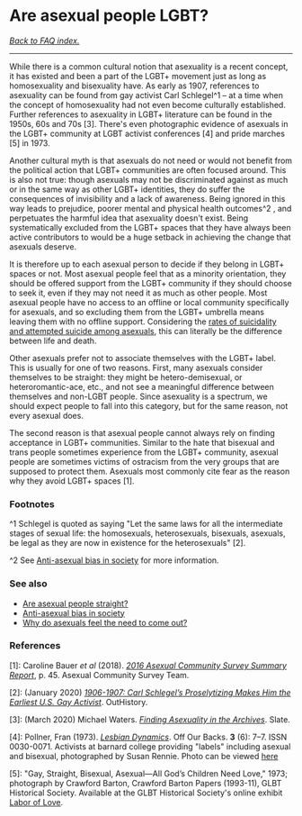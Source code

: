# Are asexual people LGBT?

[*Back to FAQ index.*](https://github.com/MissTeapot/LGBT-Wikis/blob/main/github_wiki/asexuality/faq.md)

---

While there is a common cultural notion that asexuality is a recent concept, it has existed and been a part of the LGBT+ movement just as long as homosexuality and bisexuality have. As early as 1907, references to asexuality can be found from gay activist Carl Schlegel^1 – at a time when the concept of homosexuality had not even become culturally established. Further references to asexuality in LGBT+ literature can be found in the 1950s, 60s and 70s [3]. There's even photographic evidence of asexuals in the LGBT+ community at LGBT activist conferences [4] and pride marches [5] in 1973.

Another cultural myth is that asexuals do not need or would not benefit from the political action that LGBT+ communities are often focused around. This is also not true: though asexuals may not be discriminated against as much or in the same way as other LGBT+ identities, they do suffer the consequences of invisibility and a lack of awareness. Being ignored in this way leads to prejudice, poorer mental and physical health outcomes^2 , and perpetuates the harmful idea that asexuality doesn't exist. Being systematically excluded from the LGBT+ spaces that they have always been active contributors to would be a huge setback in achieving the change that asexuals deserve.

It is therefore up to each asexual person to decide if they belong in LGBT+ spaces or not. Most asexual people feel that as a minority orientation, they should be offered support from the LGBT+ community if they should choose to seek it, even if they may not need it as much as other people. Most asexual people have no access to an offline or local community specifically for asexuals, and so excluding them from the LGBT+ umbrella means leaving them with no offline support. Considering the [rates of suicidality and attempted suicide among asexuals](https://github.com/MissTeapot/LGBT-Wikis/blob/main/github_wiki/asexuality/anti_ace_bias.md), this can literally be the difference between life and death.

Other asexuals prefer not to associate themselves with the LGBT+ label. This is usually for one of two reasons. First, many asexuals consider themselves to be straight: they might be hetero-demisexual, or heteroromantic-ace, etc., and not see a meaningful difference between themselves and non-LGBT people. Since asexuality is a spectrum, we should expect people to fall into this category, but for the same reason, not every asexual does.

The second reason is that asexual people cannot always rely on finding acceptance in LGBT+ communities. Similar to the hate that bisexual and trans people sometimes experience from the LGBT+ community, asexual people are sometimes victims of ostracism from the very groups that are supposed to protect them. Asexuals most commonly cite fear as the reason why they avoid LGBT+ spaces [1].

### Footnotes

^1 Schlegel is quoted as saying "Let the same laws for all the intermediate stages of sexual life: the homosexuals, heterosexuals, bisexuals, asexuals, be legal as they are now in existence for the heterosexuals" [2].

^2 See [Anti-asexual bias in society](https://github.com/MissTeapot/LGBT-Wikis/blob/main/github_wiki/asexuality/anti_ace_bias.md) for more information.

### See also

* [Are asexual people straight?](https://github.com/MissTeapot/LGBT-Wikis/blob/main/github_wiki/asexuality/faq.md#wiki_.2022_are_asexual_people_straight.3F)
* [Anti-asexual bias in society](https://github.com/MissTeapot/LGBT-Wikis/blob/main/github_wiki/asexuality/anti_ace_bias.md)
* [Why do asexuals feel the need to come out?](https://github.com/MissTeapot/LGBT-Wikis/blob/main/github_wiki/asexuality/faq/why_do_asexuals_come_out.md)

### References

[1]: Caroline Bauer *et al* (2018). [*2016 Asexual Community Survey Summary Report*](https://asexualcensus.files.wordpress.com/2018/11/2016_ace_community_survey_report.pdf), p. 45. Asexual Community Survey Team.

[2]: (January 2020) [*1906-1907: Carl Schlegel’s Proselytizing Makes Him the Earliest U.S. Gay Activist*](http://outhistory.org/exhibits/show/schlegel/contents). OutHistory.

[3]: (March 2020) Michael Waters. [*Finding Asexuality in the Archives*](https://slate.com/human-interest/2020/03/asexuality-history-internet-identity-queer-archive.html#as-oil-cpc-custom-third-parties). Slate.

[4]: Pollner, Fran (1973). [*Lesbian Dynamics*](https://www.jstor.org/stable/25783532?seq=1). Off Our Backs. **3** (6): 7–7. ISSN 0030-0071. Activists at barnard college providing "labels" including asexual and bisexual, photographed by Susan Rennie. Photo can be viewed [here](https://historicallyace.tumblr.com/post/175693812642/a-place-to-be-panace-christopherokamoto)

[5]: "Gay, Straight, Bisexual, Asexual—All God’s Children Need Love," 1973; photograph by Crawford Barton, Crawford Barton Papers (1993-11), GLBT Historical Society. Available at the GLBT Historical Society's online exhibit [Labor of Love](https://www.glbthistory.org/labor-of-love).